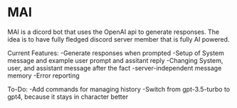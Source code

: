# MAI
MAI is a dicord bot that uses the OpenAI api to generate responses. The idea is to have fully fledged discord server member that is fully AI powered.

Current Features:
-Generate responses when prompted
-Setup of System message and example user prompt and assitant reply
-Changing System, user, and assistant message after the fact
-server-independent message memory
-Error reporting

To-Do:
-Add commands for managing history
-Switch from gpt-3.5-turbo to gpt4, because it stays in character better
